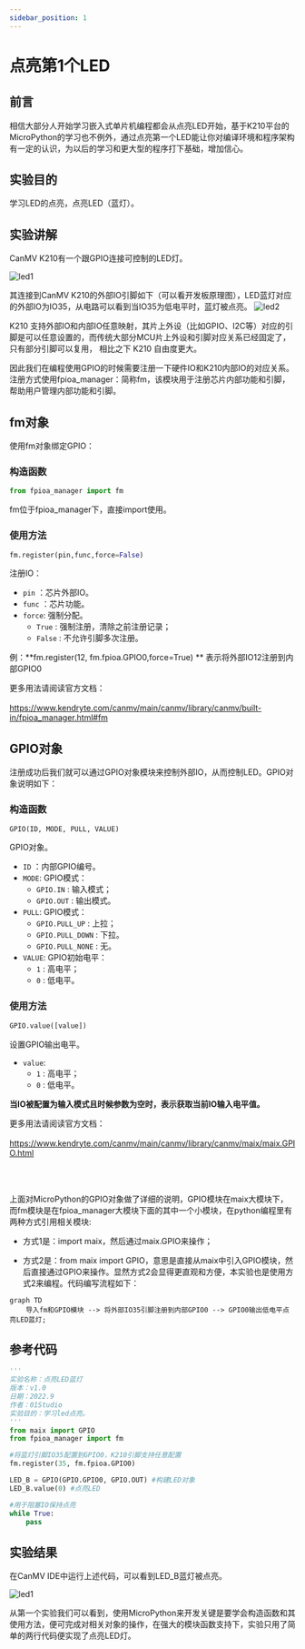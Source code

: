 ```yaml
---
sidebar_position: 1
---
```


# 点亮第1个LED

## 前言
相信大部分人开始学习嵌入式单片机编程都会从点亮LED开始，基于K210平台的MicroPython的学习也不例外，通过点亮第一个LED能让你对编译环境和程序架构有一定的认识，为以后的学习和更大型的程序打下基础，增加信心。

## 实验目的
学习LED的点亮，点亮LED（蓝灯）。

## 实验讲解

CanMV K210有一个跟GPIO连接可控制的LED灯。

![led1](./img/led/led1.png)

其连接到CanMV K210的外部IO引脚如下（可以看开发板原理图），LED蓝灯对应的外部IO为IO35，从电路可以看到当IO35为低电平时，蓝灯被点亮。
![led2](./img/led/led2.png)

K210 支持外部IO和内部IO任意映射，其片上外设（比如GPIO、I2C等）对应的引脚是可以任意设置的，而传统大部分MCU片上外设和引脚对应关系已经固定了， 只有部分引脚可以复用， 相比之下 K210 自由度更大。

因此我们在编程使用GPIO的时候需要注册一下硬件IO和K210内部IO的对应关系。注册方式使用fpioa_manager：简称fm，该模块用于注册芯片内部功能和引脚，帮助用户管理内部功能和引脚。


## fm对象

使用fm对象绑定GPIO：

### 构造函数
```python
from fpioa_manager import fm
```

fm位于fpioa_manager下，直接import使用。

### 使用方法
```python
fm.register(pin,func,force=False)
```
注册IO：
- `pin` ：芯片外部IO。
- `func` ：芯片功能。
- `force`: 强制分配。
    - `True` : 强制注册，清除之前注册记录；
    - `False` : 不允许引脚多次注册。

例：**fm.register(12, fm.fpioa.GPIO0,force=True) ** 表示将外部IO12注册到内部GPIO0


更多用法请阅读官方文档：<br></br>
https://www.kendryte.com/canmv/main/canmv/library/canmv/built-in/fpioa_manager.html#fm

## GPIO对象

注册成功后我们就可以通过GPIO对象模块来控制外部IO，从而控制LED。GPIO对象说明如下：

### 构造函数
```python
GPIO(ID, MODE, PULL, VALUE)
```
GPIO对象。

- `ID` ：内部GPIO编号。
- `MODE`: GPIO模式：
    - `GPIO.IN` : 输入模式；
    - `GPIO.OUT` : 输出模式。
- `PULL`: GPIO模式：
    - `GPIO.PULL_UP` : 上拉；
    - `GPIO.PULL_DOWN` : 下拉。
    - `GPIO.PULL_NONE` : 无。
- `VALUE`: GPIO初始电平：
    - `1` : 高电平；
    - `0` : 低电平。


### 使用方法
```python
GPIO.value([value])
```
设置GPIO输出电平。
- `value`: 
    - `1` : 高电平；
    - `0` : 低电平。

**当IO被配置为输入模式且时候参数为空时，表示获取当前IO输入电平值。**

更多用法请阅读官方文档：<br></br>
https://www.kendryte.com/canmv/main/canmv/library/canmv/maix/maix.GPIO.html

<br></br>

上面对MicroPython的GPIO对象做了详细的说明，GPIO模块在maix大模块下，而fm模块是在fpioa_manager大模块下面的其中一个小模块，在python编程里有两种方式引用相关模块:

- 方式1是：import maix，然后通过maix.GPIO来操作；

- 方式2是：from maix import GPIO，意思是直接从maix中引入GPIO模块，然后直接通过GPIO来操作。显然方式2会显得更直观和方便，本实验也是使用方式2来编程。代码编写流程如下：


```mermaid
graph TD
    导入fm和GPIO模块 --> 将外部IO35引脚注册到内部GPIO0 --> GPIO0输出低电平点亮LED蓝灯;
```

## 参考代码

```python
'''
实验名称：点亮LED蓝灯
版本：v1.0
日期：2022.9
作者：01Studio
实验目的：学习led点亮。
'''
from maix import GPIO
from fpioa_manager import fm

#将蓝灯引脚IO35配置到GPIO0，K210引脚支持任意配置
fm.register(35, fm.fpioa.GPIO0)

LED_B = GPIO(GPIO.GPIO0, GPIO.OUT) #构建LED对象
LED_B.value(0) #点亮LED

#用于阻塞IO保持点亮
while True: 
    pass

```

## 实验结果

在CanMV IDE中运行上述代码，可以看到LED_B蓝灯被点亮。

![led1](./img/led/led1.png)

从第一个实验我们可以看到，使用MicroPython来开发关键是要学会构造函数和其使用方法，便可完成对相关对象的操作，在强大的模块函数支持下，实验只用了简单的两行代码便实现了点亮LED灯。